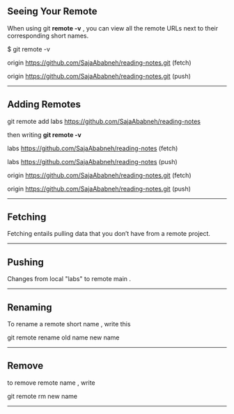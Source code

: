 ## Seeing Your Remote

When using git **remote -v** , you can view all the remote URLs next to their corresponding short names.

$ git remote -v

origin  https://github.com/SajaAbabneh/reading-notes.git (fetch)

origin  https://github.com/SajaAbabneh/reading-notes.git (push)

---
## Adding Remotes

 git remote add labs https://github.com/SajaAbabneh/reading-notes

 then writing **git remote -v**
  
  labs    https://github.com/SajaAbabneh/reading-notes (fetch)

labs    https://github.com/SajaAbabneh/reading-notes (push)

origin  https://github.com/SajaAbabneh/reading-notes.git (fetch)

origin  https://github.com/SajaAbabneh/reading-notes.git (push)

---

## Fetching 

Fetching entails pulling data that you don’t have from a remote project.

---

## Pushing

Changes from local "labs" to remote main .

---

## Renaming 

To rename a remote short name , write this 

git remote rename old name new name 

---

## Remove 

to remove remote name , write 

git remote rm new name 

---

